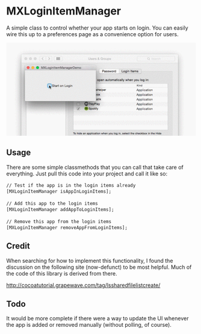 MXLoginItemManager
==================

A simple class to control whether your app starts on login. You can easily wire this up to a preferences page as a convenience option for users.

![demo](https://github.com/mborgerson/MXLoginItemManager/raw/master/demo.gif)

Usage
-----
There are some simple classmethods that you can call that take care of everything. Just pull this code into your project and call it like so:

    // Test if the app is in the login items already
    [MXLoginItemManager isAppInLoginItems];

    // Add this app to the login items
    [MXLoginItemManager addAppToLoginItems];

    // Remove this app from the login items
    [MXLoginItemManager removeAppFromLoginItems];

Credit
------
When searching for how to implement this functionality, I found the discussion on the following site (now-defunct) to be most helpful. Much of the code of this library is derived from there.

   http://cocoatutorial.grapewave.com/tag/lssharedfilelistcreate/

Todo
----
It would be more complete if there were a way to update the UI whenever the app is added or removed manually (without polling, of course).